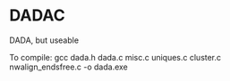 DADAC
=====

DADA, but useable

To compile: 
gcc dada.h dada.c misc.c uniques.c cluster.c nwalign_endsfree.c -o dada.exe
